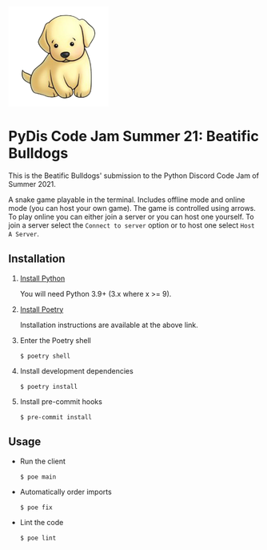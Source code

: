 <img src="images/logo.png" alt="Bulldog Logo" width="200"></img>

# PyDis Code Jam Summer 21: Beatific Bulldogs

This is the Beatific Bulldogs' submission to the Python Discord Code Jam of Summer 2021.

A snake game playable in the terminal.
Includes offline mode and online mode (you can host your own game). The game is controlled using arrows.
To play online you can either join a server or you can host one yourself. To join a server select the `Connect to server` option or to host one select `Host A Server`.

## Installation

 1. [Install Python](https://python.org/downloads)

    You will need Python 3.9+ (3.x where x >= 9).

 2. [Install Poetry](https://python-poetry.org/docs/master/#installation)

    Installation instructions are available at the above link.

 3. Enter the Poetry shell

    ```shell
    $ poetry shell
    ```

 4. Install development dependencies

    ```shell
    $ poetry install
    ```

 5. Install pre-commit hooks

    ```shell
    $ pre-commit install
    ```

## Usage

 - Run the client

   ```shell
   $ poe main
   ```

 - Automatically order imports

   ```shell
   $ poe fix
   ```

 - Lint the code

   ```shell
   $ poe lint
   ```
